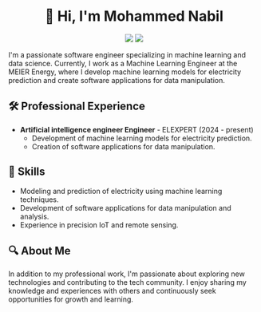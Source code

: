 <h1 align="center">👋 Hi, I'm Mohammed Nabil</h1>
<p align="center">
    <a href="https://twitter.com/mohammed_nabil"><img src="https://img.shields.io/badge/twitter-%231FA1F1?style=for-the-badge&logo=twitter&logoColor=white"/></a>
    <a href="https://www.linkedin.com/in/mohammed-nabil-536b5b153/"><img src="https://img.shields.io/badge/linkedin-%230177B5?style=for-the-badge&logo=linkedin&logoColor=white"/></a>
</p>


I'm a passionate software engineer specializing in machine learning and data science. Currently, I work as a Machine Learning Engineer at the MEIER Energy, where I develop machine learning models for electricity prediction and create software applications for data manipulation.

## 🛠️ Professional Experience

- **Artificial intelligence engineer  Engineer** - ELEXPERT (2024 - present)
  - Development of machine learning models for electricity prediction.
  - Creation of software applications for data manipulation.

## 💼 Skills 

- Modeling and prediction of electricity using machine learning techniques.
- Development of software applications for data manipulation and analysis.
- Experience in precision IoT and remote sensing.

## 🔍 About Me 

In addition to my professional work, I'm passionate about exploring new technologies and contributing to the tech community. I enjoy sharing my knowledge and experiences with others and continuously seek opportunities for growth and learning.
